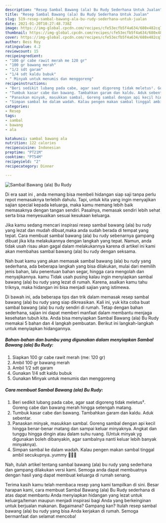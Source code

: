 ```yaml
---
description: "Resep Sambal Bawang (ala) Bu Rudy Sederhana Untuk Jualan"
title: "Resep Sambal Bawang (ala) Bu Rudy Sederhana Untuk Jualan"
slug: 519-resep-sambal-bawang-ala-bu-rudy-sederhana-untuk-jualan
date: 2021-01-20T10:27:48.738Z
image: https://img-global.cpcdn.com/recipes/cfe53ecfb5f4a634/680x482cq70/sambal-bawang-ala-bu-rudy-foto-resep-utama.jpg
thumbnail: https://img-global.cpcdn.com/recipes/cfe53ecfb5f4a634/680x482cq70/sambal-bawang-ala-bu-rudy-foto-resep-utama.jpg
cover: https://img-global.cpcdn.com/recipes/cfe53ecfb5f4a634/680x482cq70/sambal-bawang-ala-bu-rudy-foto-resep-utama.jpg
author: Bess Roy
ratingvalue: 4.2
reviewcount: 15
recipeingredient:
- "100 gr cabe rawit merah me 120 gr"
- "100 gr bawang merah"
- "1/2 sdt garam"
- "1/4 sdt kaldu bubuk"
- " Minyak untuk menumis dan menggoreng"
recipeinstructions:
- "Beri sedikit lubang pada cabe, agar saat digoreng tidak meletus². Goreng cabe dan bawang merah hingga setengah matang."
- "Tumbuk kasar cabe dan bawang. Tambahkan garam dan kaldu. Aduk sebentar."
- "Panaskan minyak, masukkan sambal. Goreng sambal dengan api kecil hingga benar-benar matang dan sampai keluar minyaknya. Angkat dan tunggu hingga dingin atau dalam suhu ruang. (Untuk minyak yg digunakan boleh dibanyakin, agar sambalnya nanti keluar lebih banyak minyaknya)."
- "Simpan sambal ke dalam wadah. Kalau pengen makan sambal tinggal ambil secukupnya..yummy 🤩🤩🤩"
categories:
- Resep
tags:
- sambal
- bawang
- ala

katakunci: sambal bawang ala 
nutrition: 122 calories
recipecuisine: Indonesian
preptime: "PT21M"
cooktime: "PT54M"
recipeyield: "2"
recipecategory: Dinner

---
```



![Sambal Bawang (ala) Bu Rudy](https://img-global.cpcdn.com/recipes/cfe53ecfb5f4a634/680x482cq70/sambal-bawang-ala-bu-rudy-foto-resep-utama.jpg)

Di era  saat ini , anda memang bisa membeli hidangan siap saji tanpa perlu repot memasaknya terlebih dahulu. Tapi, untuk kita yang ingin menyajikan sajian special kepada keluarga, maka kamu memang lebih baik memasaknya dengan tangan sendiri. Pasalnya, memasak sendiri lebih sehat serta bisa menyesuaikan sesuai kesukaan keluarga.

Jika kamu sedang mencari inspirasi resep sambal bawang (ala) bu rudy yang lezat dan mudah dibuat,maka anda sudah berada di tempat yang tepat. Cara membuat sambal bawang (ala) bu rudy  sebenarnya gampang dibuat jika kita melakukannya dengan langkah yang tepat. Namun, anda tidak usah risau akan gagal dalam melakukannya 
karena di artikel ini kami akan membahas sambal bawang (ala) bu rudy dengan seksama.  



Nah buat kamu yang akan memasak sambal bawang (ala) bu rudy yang sederhana, ada beberapa langkah yang bisa dilakukan, mulai dari memilih jenis bahan, lalu penentuan bahan segar, hingga cara mengolah dan menyajikannya. kamu Tidak usah pusing kalau ingin menyiapkan sambal bawang (ala) bu rudy yang lezat di rumah. Karena, asalkan kamu  tahu triknya, maka hidangan ini bisa menjadi sajian yang istimewa.

Di bawah ini, ada beberapa tips dan trik dalam memasak resep sambal bawang (ala) bu rudy yang siap dikreasikan. Kali ini, yuk kita coba buat sambal bawang (ala) bu rudy sendiri di rumah. Tetap dengan bahan sederhana, sajian ini dapat memberi manfaat dalam membantu menjaga kesehatan tubuh kita. Anda bisa menyiapkan Sambal Bawang (ala) Bu Rudy memakai 5 bahan dan 4 langkah pembuatan. Berikut ini langkah-langkah untuk menyiapkan hidangannya.

<!--inarticleads1-->

##### Bahan-bahan dan bumbu yang digunakan dalam menyiapkan Sambal Bawang (ala) Bu Rudy:

1. Siapkan 100 gr cabe rawit merah (me: 120 gr)
1. Ambil 100 gr bawang merah
1. Ambil 1/2 sdt garam
1. Gunakan 1/4 sdt kaldu bubuk
1. Gunakan  Minyak untuk menumis dan menggoreng




<!--inarticleads2-->

##### Cara membuat Sambal Bawang (ala) Bu Rudy:

1. Beri sedikit lubang pada cabe, agar saat digoreng tidak meletus². Goreng cabe dan bawang merah hingga setengah matang.
1. Tumbuk kasar cabe dan bawang. Tambahkan garam dan kaldu. Aduk sebentar.
1. Panaskan minyak, masukkan sambal. Goreng sambal dengan api kecil hingga benar-benar matang dan sampai keluar minyaknya. Angkat dan tunggu hingga dingin atau dalam suhu ruang. (Untuk minyak yg digunakan boleh dibanyakin, agar sambalnya nanti keluar lebih banyak minyaknya).
1. Simpan sambal ke dalam wadah. Kalau pengen makan sambal tinggal ambil secukupnya..yummy 🤩🤩🤩




Nah, itulah artikel tentang  sambal bawang (ala) bu rudy  yang sederhana dan gampang dilakukan versi kami. Semoga anda dapat membuatnya dengan hasil yang dapat membuat keluarga di rumah senang. 

Terima kasih kamu telah membaca resep yang kami tampilkan di sini. Besar harapan kami, cara membuat  Sambal Bawang (ala) Bu Rudy sederhana di atas dapat membantu Anda menyiapkan hidangan yang lezat untuk keluarga/teman maupun menjadi inspirasi bagi Anda yang berkeinginan untuk berjualan makanan. Bagaimana? Gampang kan? Itulah resep sambal bawang (ala) bu rudy yang bisa Anda kerjakan di rumah. Semoga bermanfaat dan selamat mencoba!

